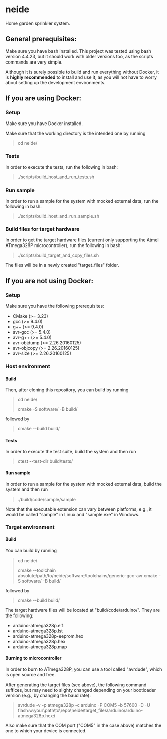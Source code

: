# neide
Home garden sprinkler system.

## General prerequisites:
Make sure you have bash installed. This project was tested using bash version 4.4.23, but it should work 
with older versions too, as the scripts commands are very simple.

Although it is surely possible to build and run everything without Docker, it is **highly recommended**
to install and use it, as you will not have to worry about setting up the development environments.

## If you are using Docker:
### Setup
Make sure you have Docker installed.

Make sure that the working directory is the intended one by running

> cd neide/

### Tests
In order to execute the tests, run the following in bash:

> ./scripts/build_host_and_run_tests.sh

### Run sample
In order to run a sample for the system with mocked external data, run the following in bash:

> ./scripts/build_host_and_run_sample.sh

### Build files for target hardware
In order to get the target hardware files (current only supporting the Atmel ATmega328P microcontroller), run
the following in bash:

> ./scripts/build_target_and_copy_files.sh

The files will be in a newly created "target_files" folder.

## If you are not using Docker:
### Setup
Make sure you have the following prerequisites:
- CMake (>= 3.23)
- gcc (>= 9.4.0)
- g++ (>= 9.4.0)
- avr-gcc (>= 5.4.0)
- avr-g++ (>= 5.4.0)
- avr-objdump (>= 2.26.20160125)
- avr-objcopy (>= 2.26.20160125)
- avr-size (>= 2.26.20160125)

### Host environment
#### Build
Then, after cloning this repository, you can build by running

> cd neide/
>
> cmake -S software/ -B build/

followed by

> cmake --build build/

#### Tests
In order to execute the test suite, build the system and then run

> ctest --test-dir build/tests/

#### Run sample
In order to run a sample for the system with mocked external data, build the system and then run

> ./build/code/sample/sample

Note that the executable extension can vary between platforms, e.g., it would be called "sample" in Linux and "sample.exe" in Windows.

### Target environment
#### Build
You can build by running

> cd neide/
>
> cmake --toolchain absolute/path/to/neide/software/toolchains/generic-gcc-avr.cmake -S software/ -B build/

followed by

> cmake --build build/

The target hardware files will be located at "build/code/arduino/". They are the following: 
- arduino-atmega328p.elf
- arduino-atmega328p.lst
- arduino-atmega328p-eeprom.hex
- arduino-atmega328p.hex
- arduino-atmega328p.map

#### Burning to microcontroller
In order to burn to ATmega328P, you can use a tool called "avrdude", which is open source and free.

After generating the target files (see above), the following command suffices, but may need to slighty
changed depending on your bootloader version (e.g., by changing the baud rate):

> avrdude -v -p atmega328p -c arduino -P COM5 -b 57600 -D -U flash:w:your\path\to\repo\neide\target_files\arduino\arduino-atmega328p.hex:i

Also make sure that the COM port ("COM5" in the case above) matches the one to which your device is connected.